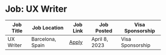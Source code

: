 # Job: UX Writer

| Job Title | Job Location | Job Link | Job Posted | Visa Sponsorship |
| --- | --- | --- | --- | --- |
| UX Writer | Barcelona, Spain | [Apply](https://boards.eu.greenhouse.io/wallapop/jobs/4119119101) | April 8, 2023 | Visa Sponsorship |
